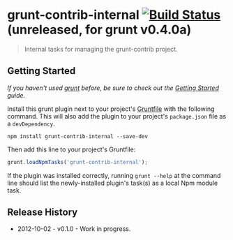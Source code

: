 # grunt-contrib-internal [![Build Status](https://secure.travis-ci.org/gruntjs/grunt-contrib-internal.png?branch=master)](http://travis-ci.org/gruntjs/grunt-contrib-internal) (unreleased, for grunt v0.4.0a)

> Internal tasks for managing the grunt-contrib project.


## Getting Started
_If you haven't used [grunt][] before, be sure to check out the [Getting Started][] guide._

Install this grunt plugin next to your project's [Gruntfile][Getting Started] with the following command. This will also add the plugin to your project's `package.json` file as a `devDependency`.

```
npm install grunt-contrib-internal --save-dev
```

Then add this line to your project's Gruntfile:

```javascript
grunt.loadNpmTasks('grunt-contrib-internal');
```

If the plugin was installed correctly, running `grunt --help` at the command line should list the newly-installed plugin's task(s) as a local Npm module task.

[grunt]: http://gruntjs.com/
[Getting Started]: https://github.com/gruntjs/grunt/blob/devel/docs/getting_started.md










## Release History

 * 2012-10-02 - v0.1.0 - Work in progress.
